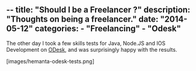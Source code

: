 --
title: "Should I be a Freelancer ?"
description: "Thoughts on being a freelancer."
date: "2014-05-12"
categories:
    - "Freelancing"
    - "Odesk"
---
The other day I took a few skills tests for Java, Node.JS and IOS Development on [ODesk](http://www.odesk.com), and was surprisingly happy with the results.

[images/hemanta-odesk-tests.png]
